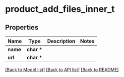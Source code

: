 # product_add_files_inner_t

## Properties
Name | Type | Description | Notes
------------ | ------------- | ------------- | -------------
**name** | **char \*** |  | 
**url** | **char \*** |  | 

[[Back to Model list]](../README.md#documentation-for-models) [[Back to API list]](../README.md#documentation-for-api-endpoints) [[Back to README]](../README.md)


